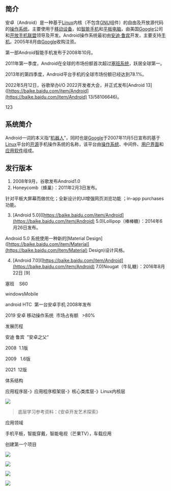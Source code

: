 <a name="e05dce83"></a>
## 简介
安卓（Android）是一种基于[Linux](https://baike.baidu.com/item/Linux/27050)内核（不包含[GNU](https://baike.baidu.com/item/GNU/671972)组件）的自由及开放源代码的[操作系统](https://baike.baidu.com/item/%E6%93%8D%E4%BD%9C%E7%B3%BB%E7%BB%9F/192)。主要使用于[移动设备](https://baike.baidu.com/item/%E7%A7%BB%E5%8A%A8%E8%AE%BE%E5%A4%87/9157757)，如[智能手机](https://baike.baidu.com/item/%E6%99%BA%E8%83%BD%E6%89%8B%E6%9C%BA/94396)和[平板电脑](https://baike.baidu.com/item/%E5%B9%B3%E6%9D%BF%E7%94%B5%E8%84%91/1348389)，由美国[Google](https://baike.baidu.com/item/Google/86964)公司和[开放手机联盟](https://baike.baidu.com/item/%E5%BC%80%E6%94%BE%E6%89%8B%E6%9C%BA%E8%81%94%E7%9B%9F/9064338)领导及开发。Android操作系统最初由[安迪·鲁宾](https://baike.baidu.com/item/%E5%AE%89%E8%BF%AA%C2%B7%E9%B2%81%E5%AE%BE/6319331)开发，主要支持[手机](https://baike.baidu.com/item/%E6%89%8B%E6%9C%BA/6342)。2005年8月由[Google](https://baike.baidu.com/item/Google/86964)收购注资。

第一部Android智能手机发布于2008年10月。

2011年第一季度，Android在全球的市场份额首次超过[塞班系统](https://baike.baidu.com/item/%E5%A1%9E%E7%8F%AD%E7%B3%BB%E7%BB%9F/8506777)，跃居全球第一。

2013年的第四季度，Android平台手机的全球市场份额已经达到78.1%。

2022年5月12日，谷歌举办I/O 2022开发者大会，并正式发布[Android 13]([https://baike.baidu.com/item/Android](https://baike.baidu.com/item/Android) 13/58106646)。

<a name="ea39ea8e"></a>



123

## 系统简介

Android一词的本义指“[机器人](https://baike.baidu.com/item/%E6%9C%BA%E5%99%A8%E4%BA%BA/888)”，同时也是[Google](https://baike.baidu.com/item/Google/86964)于2007年11月5日宣布的基于[Linux](https://baike.baidu.com/item/Linux/27050)平台的[开源](https://baike.baidu.com/item/%E5%BC%80%E6%BA%90/246339)手机操作系统的名称，该平台由[操作系统](https://baike.baidu.com/item/%E6%93%8D%E4%BD%9C%E7%B3%BB%E7%BB%9F/192)、中间件、[用户界面](https://baike.baidu.com/item/%E7%94%A8%E6%88%B7%E7%95%8C%E9%9D%A2/6582461)和[应用软件](https://baike.baidu.com/item/%E5%BA%94%E7%94%A8%E8%BD%AF%E4%BB%B6/216367)组成。

<a name="9fef49a7"></a>
## 发行版本

1.  2008年9月，谷歌发布Android1.0 
2.  Honeycomb（蜂巢）：2011年2月3日发布。 

针对平板大屏幕而做优化；全新设计的UI增强网页浏览功能 ；in-app purchases功能。

3. [Android 5.0]([https://baike.baidu.com/item/Android](https://baike.baidu.com/item/Android) 5.0)Lollipop（棒棒糖）：2014年6月26日发布。

Android 5.0 系统使用一种新的[Material Design]([https://baike.baidu.com/item/Material](https://baike.baidu.com/item/Material) Design)设计风格。

4. [Android 7.0]([https://baike.baidu.com/item/Android](https://baike.baidu.com/item/Android) 7.0)Nougat（牛轧糖）：2016年8月22日 [9]

塞班    S60

windowsMobile

android HTC  第一台安卓手机 2008年发布

2019 安卓 移动操作系统  市场占有额   >80%

发展历程

安迪 鲁宾  ”安卓之父“

2008  1.1版

2009   1.6版

2021  12版

体系结构

应用程序层-》应用程序框架层-》核心类库层-》Linux内核层

![](https://gitee.com/starry_lixu/picture/raw/master/20220304144542.png#id=SMD4n&originHeight=852&originWidth=779&originalType=binary&ratio=1&rotation=0&showTitle=false&status=done&style=none&title=)

> 底层学习参考资料：《安卓开发艺术探索》


应用领域

手机平板，智能穿戴，智能电视（芒果TV），车载应用

创建第一个项目

![](https://gitee.com/starry_lixu/picture/raw/master/20220304145233.png#id=fIKv9&originHeight=1020&originWidth=1920&originalType=binary&ratio=1&rotation=0&showTitle=false&status=done&style=none&title=)

![](https://gitee.com/starry_lixu/picture/raw/master/20220304145437.png#id=CO5qn&originHeight=1020&originWidth=1920&originalType=binary&ratio=1&rotation=0&showTitle=false&status=done&style=none&title=)

![](https://gitee.com/starry_lixu/picture/raw/master/20220304145639.png#id=HBhwX&originHeight=1020&originWidth=1920&originalType=binary&ratio=1&rotation=0&showTitle=false&status=done&style=none&title=)

![](https://gitee.com/starry_lixu/picture/raw/master/20220304160403.png#id=vTUqV&originHeight=1020&originWidth=1920&originalType=binary&ratio=1&rotation=0&showTitle=false&status=done&style=none&title=)
